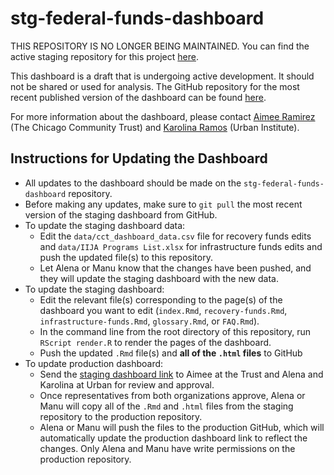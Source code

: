 # stg-federal-funds-dashboard

THIS REPOSITORY IS NO LONGER BEING MAINTAINED. You can find the active staging repository for this project [here](https://github.com/Chi-Trust/Stg-Recovery-Funds-Dashboard).

This dashboard is a draft that is undergoing active development. It should not be shared or used for analysis. The GitHub repository for the most recent published version of the dashboard can be found [here](https://github.com/Chi-Trust/Recovery-Funds-Dashboard).

For more information about the dashboard, please contact [Aimee Ramirez](mailto:aramirez@cct.org) (The Chicago Community Trust) and [Karolina Ramos](mailto:kramos@urban.org) (Urban Institute).

## Instructions for Updating the Dashboard
- All updates to the dashboard should be made on the `stg-federal-funds-dashboard` repository. 
- Before making any updates, make sure to `git pull` the most recent version of the staging dashboard from GitHub.
- To update the staging dashboard data:
  - Edit the `data/cct_dashboard_data.csv` file for recovery funds edits and `data/IIJA Programs List.xlsx` for infrastructure funds edits and push the updated file(s) to this repository. 
  - Let Alena or Manu know that the changes have been pushed, and they will update the staging dashboard with the new data.
- To update the staging dashboard:
  - Edit the relevant file(s) corresponding to the page(s) of the dashboard you want to edit (`index.Rmd`, `recovery-funds.Rmd`, `infrastructure-funds.Rmd`, 
  `glossary.Rmd`, or `FAQ.Rmd`).
  - In the command line from the root directory of this repository, run `RScript render.R` to render the pages of the dashboard. 
  - Push the updated `.Rmd` file(s) and **all of the `.html` files** to GitHub
- To update production dashboard:
  - Send the [staging dashboard link](https://chi-trust.github.io/stg-federal-funds-dashboard/) to Aimee at the Trust and Alena and Karolina at Urban for review and approval.
  - Once representatives from both organizations approve, Alena or Manu will copy all of the `.Rmd` and `.html` files from the staging repository to the production repository. 
  - Alena or Manu will push the files to the production GitHub, which will automatically update the production dashboard link to reflect the changes. Only Alena and Manu have write permissions on the production repository. 
